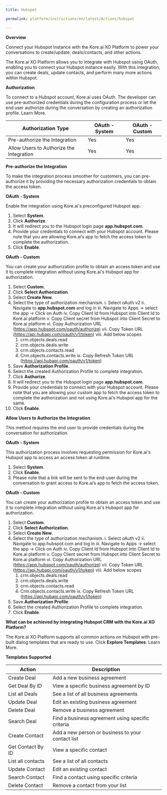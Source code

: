 ```yaml
---
title: Hubspot

permalink: platform/instructions/en/latest/Actions/hubspot

---
```


<base target="_blank">
<container>

**Overview**

Connect your Hubspot Instance with the Kore.ai XO Platform to power your conversations to create/update: deals/contacts, and other actions.

The Kore.ai XO Platform allows you to integrate with Hubspot using OAuth, enabling you to connect your Hubspot instance easily. With this integration, you can create deals, update contacts, and perform many more actions within Hubspot.


</container>

<container>

**Authorization**
 
To connect to a Hubspot account, Kore.ai uses OAuth. The developer can use pre-authorized credentials during the configuration process or let the end user authorize during the conversation by creating an authorization profile. Learn More.
 
 |Authorization Type                      | OAuth - System | OAuth - Custom |
 |----------------------------------------|----------------|----------------|
 |Pre-authorize the Integration           |       Yes      |       Yes      |
 |Allow Users to Authorize the Integration|       Yes      |       Yes      |


**Pre-authorize the Integration**
 
 To make the integration process smoother for customers, you can pre-authorize it by providing the necessary authorization credentials to obtain the access token.

**OAuth - System**
 
 Enable the integration using Kore.ai's preconfigured Hubspot app. 
 
1. Select **System**.
2. Click **Authorize**.
3. It will redirect you to the Hubspot login page **app.hubspot.com**. 
4. Provide your credentials to connect with your Hubspot account.
   Please note that you are allowing Kore.ai’s app to fetch the access token to complete the authorization.
5. Click **Enable**.
 
 
**OAuth - Custom**
 
 You can create your authorization profile to obtain an access token and use it to complete integration without using Kore.ai's Hubspot app for authorization.
 
1. Select **Custom**.
2. Click **Select Authorization**.
3. Select **Create New**.
4. Select the type of authorization mechanism. 
   i.  Select oAuth v2
  ii.  Navigate to **app.hubspot.com** and log in 
  iii. Navigate to Apps → select the app → Click on Auth
  iv.  Copy Client Id from Hubspot into Client Id to Kore.ai platform
   v.  Copy Client secret from Hubspot into Client Secret to Kore.ai platform
  vi.  Copy Authorization URL (https://app.hubspot.com/oauth/authorize)
  vii. Copy Token URL (https://api.hubapi.com/oauth/v1/token)
viii.  Add below scopes 
      1. crm.objects.deals.read
      2. crm.objects.deals.write 
      3. crm.objects.contacts.read 
      4. Crm.objects.contacts.write
   ix. Copy Refresh Token URL (https://api.hubapi.com/oauth/v1/token)
5. Save **Authorization Profile**.
6. Select the created Authorization Profile to complete integration.
7. Click **Authorize**.
8. It will redirect you to the Hubspot login page **app.hubspot.com**. 
9. Provide your credentials to connect with your Hubspot account. 
   Please note that you are allowing your custom app to fetch the access token to complete the authorization and not using Kore.ai’s Hubspot app for the same.
10. Click **Enable**.
 
 
**Allow Users to Authorize the Integration**
 
This method requires the end user to provide credentials during the conversation for authorization.
 
**OAuth - System**
 
 This authorization process involves requesting permission for Kore.ai's Hubspot app to access an access token at runtime.
 
1. Select **System**.
2. Click **Enable**.
3. Please note that a link will be sent to the end-user during the conversation to grant access to Kore.ai’s app to fetch the access token.
 
 **OAuth - Custom**
 
 You can create your authorization profile to obtain an access token and use it to complete integration without using Kore.ai's Hubspot app for authorization.
 
1. Select **Custom**.
2. Click **Select Authorization**.
3. Select **Create New**.
4. Select the type of authorization mechanism. 
   i.  Select oAuth v2
  ii.  Navigate to app.hubspot.com and log in 
  iii. Navigate to Apps → select the app → Click on Auth
  iv.  Copy Client Id from Hubspot into Client Id to Kore.ai platform
   v.  Copy Client secret from Hubspot into Client Secret to Kore.ai platform
  vi.  Copy Authorization URL (https://app.hubspot.com/oauth/authorize)
  vii. Copy Token URL (https://api.hubapi.com/oauth/v1/token)
viii.  Add below scopes 
      1. crm.objects.deals.read
      2. crm.objects.deals.write 
      3. crm.objects.contacts.read 
      4. Crm.objects.contacts.write
   ix. Copy Refresh Token URL (https://api.hubapi.com/oauth/v1/token)
5. Save **Authorization Profile**.
6. Select the created Authorization Profile to complete integration.
7. Click **Enable**.

**What can be achieved by integrating Hubspot CRM with the Kore.ai XO Platform?**
 
The Kore.ai XO Platform supports all common actions on Hubspot with pre-built dialog templates that are ready to use. Click **Explore Templates**. Learn More.
 
**Templates Supported**

| Action           | Description            |
|------------------|------------------------|
|Create Deal|Add a new business agreement|
|Get Deal By ID |View a specific business agreement by ID|
|List all Deals          |See a list of all business agreements|
|Update Deal     |Edit an existing business agreement|
|Delete Deal       |Remove a business agreement|
|Search Deal      |Find a business agreement using specific criteria|
|Create Contact|Add a new person or business to your contact list|
|Get Contact By ID       |View a specific contact|
|List all contacts      |See a list of all contacts|
|Update Contact |Edit an existing contact|
|Search Contact       |Find a contact using specific criteria|
|Delete Contact  |Remove a contact from your list|

</container>


